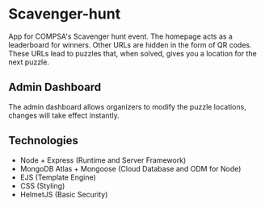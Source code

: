 # Scavenger-hunt

App for COMPSA's Scavenger hunt event. The homepage acts as a leaderboard for winners. Other URLs are hidden in the form of QR codes. These URLs lead to puzzles that, when solved, gives you a location for the next puzzle.

## Admin Dashboard

The admin dashboard allows organizers to modify the puzzle locations, changes will take effect instantly.

## Technologies

- Node + Express (Runtime and Server Framework)
- MongoDB Atlas + Mongoose (Cloud Database and ODM for Node)
- EJS (Template Engine)
- CSS (Styling)
- HelmetJS (Basic Security)
